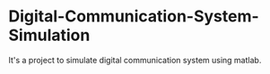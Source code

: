 # Digital-Communication-System-Simulation
It's a project to simulate digital communication system using matlab.
